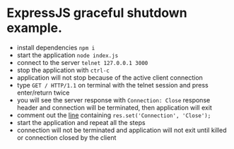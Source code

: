 # ExpressJS graceful shutdown example.

* install dependencies `npm i`
* start the application `node index.js`
* connect to the server `telnet 127.0.0.1 3000`
* stop the application with `ctrl-c`
* application will not stop because of the active client connection
* type `GET / HTTP/1.1` on terminal with the telnet session and press enter/return twice
* you will see the server response with `Connection: Close` response header and connection will be terminated, then
  application will exit
* comment out the [line](https://github.com/artursudnik/keep-alive-demo/blob/main/index.js#L53)
  containing `res.set('Connection', 'Close');`
* start the application and repeat all the steps
* connection will not be terminated and application will not exit until killed or connection closed by the client
